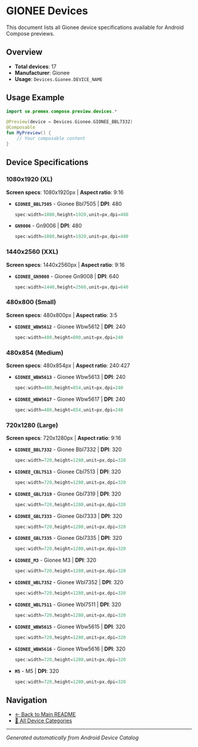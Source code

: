 # GIONEE Devices

This document lists all Gionee device specifications available for Android Compose previews.

## Overview

- **Total devices**: 17
- **Manufacturer**: Gionee
- **Usage**: `Devices.Gionee.DEVICE_NAME`

## Usage Example

```kotlin
import se.premex.compose.preview.devices.*

@Preview(device = Devices.Gionee.GIONEE_BBL7332)
@Composable
fun MyPreview() {
    // Your composable content
}
```

## Device Specifications

### 1080x1920 (XL)

**Screen specs**: 1080x1920px | **Aspect ratio**: 9:16

- **`GIONEE_BBL7505`** - Gionee Bbl7505 | **DPI**: 480
  ```kotlin
  spec:width=1080,height=1920,unit=px,dpi=480
  ```

- **`GN9006`** - Gn9006 | **DPI**: 480
  ```kotlin
  spec:width=1080,height=1920,unit=px,dpi=480
  ```

### 1440x2560 (XXL)

**Screen specs**: 1440x2560px | **Aspect ratio**: 9:16

- **`GIONEE_GN9008`** - Gionee Gn9008 | **DPI**: 640
  ```kotlin
  spec:width=1440,height=2560,unit=px,dpi=640
  ```

### 480x800 (Small)

**Screen specs**: 480x800px | **Aspect ratio**: 3:5

- **`GIONEE_WBW5612`** - Gionee Wbw5612 | **DPI**: 240
  ```kotlin
  spec:width=480,height=800,unit=px,dpi=240
  ```

### 480x854 (Medium)

**Screen specs**: 480x854px | **Aspect ratio**: 240:427

- **`GIONEE_WBW5613`** - Gionee Wbw5613 | **DPI**: 240
  ```kotlin
  spec:width=480,height=854,unit=px,dpi=240
  ```

- **`GIONEE_WBW5617`** - Gionee Wbw5617 | **DPI**: 240
  ```kotlin
  spec:width=480,height=854,unit=px,dpi=240
  ```

### 720x1280 (Large)

**Screen specs**: 720x1280px | **Aspect ratio**: 9:16

- **`GIONEE_BBL7332`** - Gionee Bbl7332 | **DPI**: 320
  ```kotlin
  spec:width=720,height=1280,unit=px,dpi=320
  ```

- **`GIONEE_CBL7513`** - Gionee Cbl7513 | **DPI**: 320
  ```kotlin
  spec:width=720,height=1280,unit=px,dpi=320
  ```

- **`GIONEE_GBL7319`** - Gionee Gbl7319 | **DPI**: 320
  ```kotlin
  spec:width=720,height=1280,unit=px,dpi=320
  ```

- **`GIONEE_GBL7333`** - Gionee Gbl7333 | **DPI**: 320
  ```kotlin
  spec:width=720,height=1280,unit=px,dpi=320
  ```

- **`GIONEE_GBL7335`** - Gionee Gbl7335 | **DPI**: 320
  ```kotlin
  spec:width=720,height=1280,unit=px,dpi=320
  ```

- **`GIONEE_M3`** - Gionee M3 | **DPI**: 320
  ```kotlin
  spec:width=720,height=1280,unit=px,dpi=320
  ```

- **`GIONEE_WBL7352`** - Gionee Wbl7352 | **DPI**: 320
  ```kotlin
  spec:width=720,height=1280,unit=px,dpi=320
  ```

- **`GIONEE_WBL7511`** - Gionee Wbl7511 | **DPI**: 320
  ```kotlin
  spec:width=720,height=1280,unit=px,dpi=320
  ```

- **`GIONEE_WBW5615`** - Gionee Wbw5615 | **DPI**: 320
  ```kotlin
  spec:width=720,height=1280,unit=px,dpi=320
  ```

- **`GIONEE_WBW5616`** - Gionee Wbw5616 | **DPI**: 320
  ```kotlin
  spec:width=720,height=1280,unit=px,dpi=320
  ```

- **`M5`** - M5 | **DPI**: 320
  ```kotlin
  spec:width=720,height=1280,unit=px,dpi=320
  ```

## Navigation

- [← Back to Main README](../../README.md)
- [📱 All Device Categories](../README.md)

---
*Generated automatically from Android Device Catalog*
